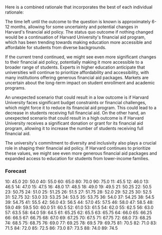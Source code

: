 Here is a combined rationale that incorporates the best of each individual rationale:

The time left until the outcome to the question is known is approximately 6-12 months, allowing for some uncertainty and potential changes in Harvard's financial aid policy. The status quo outcome if nothing changed would be a continuation of Harvard University's financial aid program, which has been trending towards making education more accessible and affordable for students from diverse backgrounds.

If the current trend continued, we might see even more significant changes to their financial aid policy, potentially making it more accessible to a broader range of students. Experts in higher education anticipate that universities will continue to prioritize affordability and accessibility, with many institutions offering generous financial aid packages. Markets are uncertain about the long-term impact on student enrollment and academic programs.

An unexpected scenario that could result in a low outcome is if Harvard University faces significant budget constraints or financial challenges, which might force it to reduce its financial aid program. This could lead to a decrease in students receiving full financial aid. On the other hand, an unexpected scenario that could result in a high outcome is if Harvard University receives a significant donation or grant for its financial aid program, allowing it to increase the number of students receiving full financial aid.

The university's commitment to diversity and inclusivity also plays a crucial role in shaping their financial aid policy. If Harvard continues to prioritize these values, we might see even more generous financial aid packages and expanded access to education for students from lower-income families.

### Forecast

10: 45.0
20: 50.0
40: 55.0
60: 65.0
80: 70.0
90: 75.0
11: 45.5
12: 46.0
13: 46.5
14: 47.0
15: 47.5
16: 48.0
17: 48.5
18: 49.0
19: 49.5
21: 50.25
22: 50.5
23: 50.75
24: 51.0
25: 51.25
26: 51.5
27: 51.75
28: 52.0
29: 52.25
30: 52.5
31: 52.75
32: 53.0
33: 53.25
34: 53.5
35: 53.75
36: 54.0
37: 54.25
38: 54.5
39: 54.75
41: 55.5
42: 56.0
43: 56.5
44: 57.0
45: 57.5
46: 58.0
47: 58.5
48: 59.0
49: 59.5
50: 60.0
51: 60.5
52: 61.0
53: 61.5
54: 62.0
55: 62.5
56: 63.0
57: 63.5
58: 64.0
59: 64.5
61: 65.25
62: 65.5
63: 65.75
64: 66.0
65: 66.25
66: 66.5
67: 66.75
68: 67.0
69: 67.25
70: 67.5
71: 67.75
72: 68.0
73: 68.25
74: 68.5
75: 68.75
76: 69.0
77: 69.25
78: 69.5
79: 69.75
81: 70.5
82: 71.0
83: 71.5
84: 72.0
85: 72.5
86: 73.0
87: 73.5
88: 74.0
89: 74.5